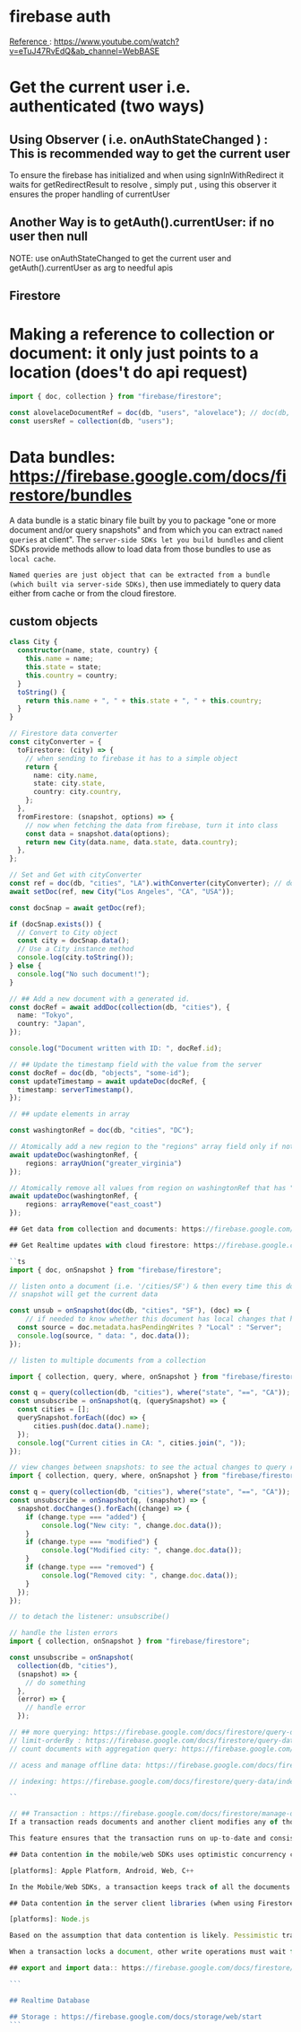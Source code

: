 # firebase auth

[ Reference ]: https://dev.to/nicolasmontielf/how-use-firebaseui-for-user-authentication-on-your-react-project-32h7 "working"

[ Reference ] : https://www.youtube.com/watch?v=eTuJ47RvEdQ&ab_channel=WebBASE

# Get the current user i.e. authenticated (two ways)

## Using Observer ( i.e. onAuthStateChanged ) : This is recommended way to get the current user

To ensure the firebase has initialized and when using signInWithRedirect it waits for getRedirectResult to resolve , simply put , using this observer it ensures the proper handling of currentUser

## Another Way is to getAuth().currentUser: if no user then null

NOTE: use onAuthStateChanged to get the current user and getAuth().currentUser as arg to needful apis

## Firestore

# Making a reference to collection or document: it only just points to a location (does't do api request)

```ts
import { doc, collection } from "firebase/firestore";

const alovelaceDocumentRef = doc(db, "users", "alovelace"); // doc(db, 'users/alovelace');
const usersRef = collection(db, "users");
```

# Data bundles: https://firebase.google.com/docs/firestore/bundles

A data bundle is a static binary file built by you to package "one or more document and/or query snapshots" and from which you can extract `named queries` at client". The `server-side SDKs let you build bundles` and client SDKs provide methods allow to load data from those bundles to use as `local cache`.

`Named queries are just object that can be extracted from a bundle (which built via server-side SDKs)`, then use immediately to query data either from cache or from the cloud firestore.

## custom objects

````ts
class City {
  constructor(name, state, country) {
    this.name = name;
    this.state = state;
    this.country = country;
  }
  toString() {
    return this.name + ", " + this.state + ", " + this.country;
  }
}

// Firestore data converter
const cityConverter = {
  toFirestore: (city) => {
    // when sending to firebase it has to a simple object
    return {
      name: city.name,
      state: city.state,
      country: city.country,
    };
  },
  fromFirestore: (snapshot, options) => {
    // now when fetching the data from firebase, turn it into class
    const data = snapshot.data(options);
    return new City(data.name, data.state, data.country);
  },
};

// Set and Get with cityConverter
const ref = doc(db, "cities", "LA").withConverter(cityConverter); // document reference
await setDoc(ref, new City("Los Angeles", "CA", "USA"));

const docSnap = await getDoc(ref);

if (docSnap.exists()) {
  // Convert to City object
  const city = docSnap.data();
  // Use a City instance method
  console.log(city.toString());
} else {
  console.log("No such document!");
}

// ## Add a new document with a generated id.
const docRef = await addDoc(collection(db, "cities"), {
  name: "Tokyo",
  country: "Japan",
});

console.log("Document written with ID: ", docRef.id);

// ## Update the timestamp field with the value from the server
const docRef = doc(db, "objects", "some-id");
const updateTimestamp = await updateDoc(docRef, {
  timestamp: serverTimestamp(),
});

// ## update elements in array

const washingtonRef = doc(db, "cities", "DC");

// Atomically add a new region to the "regions" array field only if not already exist
await updateDoc(washingtonRef, {
    regions: arrayUnion("greater_virginia")
});

// Atomically remove all values from region on washingtonRef that has "east_coast".
await updateDoc(washingtonRef, {
    regions: arrayRemove("east_coast")
});

## Get data from collection and documents: https://firebase.google.com/docs/firestore/query-data/get-data

## Get Realtime updates with cloud firestore: https://firebase.google.com/docs/firestore/query-data/listen

``ts
import { doc, onSnapshot } from "firebase/firestore";

// listen onto a document (i.e. '/cities/SF') & then every time this document changes;
// snapshot will get the current data

const unsub = onSnapshot(doc(db, "cities", "SF"), (doc) => {
    // if needed to know whether this document has local changes that haven't been written to backend yet
  const source = doc.metadata.hasPendingWrites ? "Local" : "Server";
  console.log(source, " data: ", doc.data());
});

// listen to multiple documents from a collection

import { collection, query, where, onSnapshot } from "firebase/firestore";

const q = query(collection(db, "cities"), where("state", "==", "CA"));
const unsubscribe = onSnapshot(q, (querySnapshot) => {
  const cities = [];
  querySnapshot.forEach((doc) => {
      cities.push(doc.data().name);
  });
  console.log("Current cities in CA: ", cities.join(", "));
});

// view changes between snapshots: to see the actual changes to query results between query snapshots
import { collection, query, where, onSnapshot } from "firebase/firestore";

const q = query(collection(db, "cities"), where("state", "==", "CA"));
const unsubscribe = onSnapshot(q, (snapshot) => {
  snapshot.docChanges().forEach((change) => {
    if (change.type === "added") {
        console.log("New city: ", change.doc.data());
    }
    if (change.type === "modified") {
        console.log("Modified city: ", change.doc.data());
    }
    if (change.type === "removed") {
        console.log("Removed city: ", change.doc.data());
    }
  });
});

// to detach the listener: unsubscribe()

// handle the listen errors
import { collection, onSnapshot } from "firebase/firestore";

const unsubscribe = onSnapshot(
  collection(db, "cities"),
  (snapshot) => {
    // do something
  },
  (error) => {
    // handle error
  });

// ## more querying: https://firebase.google.com/docs/firestore/query-data/queries
// limit-orderBy : https://firebase.google.com/docs/firestore/query-data/order-limit-data
// count documents with aggregation query: https://firebase.google.com/docs/firestore/query-data/aggregation-queries

// acess and manage offline data: https://firebase.google.com/docs/firestore/manage-data/enable-offline

// indexing: https://firebase.google.com/docs/firestore/query-data/indexing

``

// ## Transaction : https://firebase.google.com/docs/firestore/manage-data/transactions
If a transaction reads documents and another client modifies any of those documents, Cloud Firestore retries the transaction.

This feature ensures that the transaction runs on up-to-date and consistent data. Firestore roll back the transaction automatically on the failed transaction.

## Data contention in the mobile/web SDKs uses optimistic concurrency control for transaction:

[platforms]: Apple Platform, Android, Web, C++

In the Mobile/Web SDKs, a transaction keeps track of all the documents you read inside the transaction. The transaction completes its write operations "only if none of those documents changed during the transaction's execution". If any document did change, the transaction handler retries the transaction. If the transaction can't get a clean result after a few retries, the transaction fails due to data contention.

## Data contention in the server client libraries (when using Firestore's server-side SDKs)

[platforms]: Node.js

Based on the assumption that data contention is likely. Pessimistic transactions use database locks to prevent other operations from modifying data.

When a transaction locks a document, other write operations must wait for the transaction to release its lock. Transactions acquire their locks in chronological order. A transaction releases its document locks at commit time. It also releases its locks if it times out or fails for any reason.

## export and import data:: https://firebase.google.com/docs/firestore/manage-data/export-import

```

## Realtime Database

## Storage : https://firebase.google.com/docs/storage/web/start
```
````
